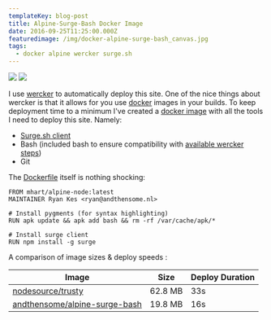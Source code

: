 ```yaml
---
templateKey: blog-post
title: Alpine-Surge-Bash Docker Image
date: 2016-09-25T11:25:00.000Z
featuredimage: /img/docker-alpine-surge-bash_canvas.jpg
tags:
  - docker alpine wercker surge.sh
---
```

[![](https://images.microbadger.com/badges/image/andthensome/alpine-surge-bash.svg)](https://microbadger.com/images/andthensome/alpine-surge-bash "Get your own image badge on microbadger.com") [![](https://images.microbadger.com/badges/version/andthensome/alpine-hugo-surge-git-bash.svg)](https://microbadger.com/images/andthensome/alpine-hugo-git-bash "Get your own version badge on microbadger.com")​

I use [wercker](http://wercker.com) to automatically deploy this site. One of the nice things about wercker is that it allows for you use [docker](http://docker.com) images in your builds. To keep deployment time to a minimum I've created a [docker image](https://hub.docker.com/r/andthensome/alpine-surge-bash/) with all the tools I need to deploy this site. Namely:

- [Surge.sh client](https://www.npmjs.com/package/surge)
- Bash (included bash to ensure compatibility with [available wercker steps](https://app.wercker.com/explore/steps))
- Git

The [Dockerfile](https://github.com/alrayyes/docker-alpine-surge-bash/blob/master/Dockerfile) itself is nothing shocking:

```docker
FROM mhart/alpine-node:latest
MAINTAINER Ryan Kes <ryan@andthensome.nl>
 
# Install pygments (for syntax highlighting)
RUN apk update && apk add bash && rm -rf /var/cache/apk/*
 
# Install surge client
RUN npm install -g surge
```

A comparison of image sizes & deploy speeds :

| Image | Size | Deploy Duration
|--------|------|----------------
| [nodesource/trusty](https://hub.docker.com/r/nodesource/trusty/) | 62.8 MB | 33s
| [andthensome/alpine-surge-bash](https://hub.docker.com/r/andthensome/alpine-surge-bash/) | 19.8 MB | 16s
